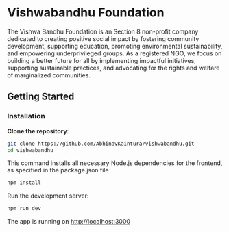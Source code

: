 # Vishwabandhu Foundation
The Vishwa Bandhu Foundation is an Section 8 non-profit company dedicated to creating positive social impact by fostering community development, supporting education, promoting environmental sustainability, and empowering underprivileged groups. As a registered NGO, we focus on building a better future for all by implementing impactful initiatives, supporting sustainable practices, and advocating for the rights and welfare of marginalized communities.

## Getting Started


### Installation

 **Clone the repository**:
   ```bash
   git clone https://github.com/AbhinavKaintura/vishwabandhu.git
   cd vishwabandhu
```


This command installs all necessary Node.js dependencies for the frontend, as specified in the package.json file
   ```bash
   npm install
   ```

Run the development server:
```bash
npm run dev
```

The app is running on [http://localhost:3000](http://localhost:3000)


